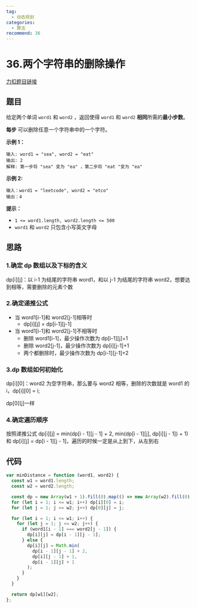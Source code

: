 ```yaml
---
tag:
  - 动态规划
categories:
  - 算法
recommend: 36
---
```


# 36.两个字符串的删除操作

[力扣题目链接](https://leetcode.cn/problems/delete-operation-for-two-strings/)

## 题目

给定两个单词 `word1` 和 `word2` ，返回使得 `word1` 和 `word2` **相同**所需的**最小步数**。

**每步** 可以删除任意一个字符串中的一个字符。

**示例 1：**

```
输入: word1 = "sea", word2 = "eat"
输出: 2
解释: 第一步将 "sea" 变为 "ea" ，第二步将 "eat "变为 "ea"
```

**示例 2:**

```
输入：word1 = "leetcode", word2 = "etco"
输出：4
```

**提示：**

- `1 <= word1.length, word2.length <= 500`
- `word1` 和 `word2` 只包含小写英文字母

## 思路

### 1.确定 dp 数组以及下标的含义

dp\[i][j]：以 i-1 为结尾的字符串 word1，和以 j-1 为结尾的字符串 word2，想要达到相等，需要删除的元素个数

### 2.确定递推公式

- 当 word1[i-1]和 word2[j-1]相等时
  - dp\[i][j] = dp\[i-1][j-1]
- 当 word1[i-1]和 word2[j-1]不相等时
  - 删除 word1[i-1]，最少操作次数为 dp\[i-1][j]+1
  - 删除 word2[j-1]，最少操作次数为 dp\[i][j-1]+1
  - 两个都删除时，最少操作次数为 dp\[i-1][j-1]+2

### 3.dp 数组如何初始化

dp\[i][0]：word2 为空字符串，那么要与 word2 相等，删除的次数就是 word1 的 i，dp\[i][0] = i;

dp\[0][j]一样

### 4.确定遍历顺序

按照递推公式 dp\[i][j] = min(dp\[i - 1][j - 1] + 2, min(dp\[i - 1][j], dp\[i][j - 1]) + 1)和 dp\[i][j] = dp\[i - 1][j - 1]，遍历的时候一定是从上到下，从左到右

## 代码

```js
var minDistance = function (word1, word2) {
  const w1 = word1.length;
  const w2 = word2.length;

  const dp = new Array(w1 + 1).fill(0).map(() => new Array(w2).fill(0));
  for (let i = 1; i <= w1; i++) dp[i][0] = i;
  for (let j = 1; j <= w2; j++) dp[0][j] = j;

  for (let i = 1; i <= w1; i++) {
    for (let j = 1; j <= w2; j++) {
      if (word1[i - 1] === word2[j - 1]) {
        dp[i][j] = dp[i - 1][j - 1];
      } else {
        dp[i][j] = Math.min(
          dp[i - 1][j - 1] + 2,
          dp[i][j - 1] + 1,
          dp[i - 1][j] + 1
        );
      }
    }
  }

  return dp[w1][w2];
};
```
